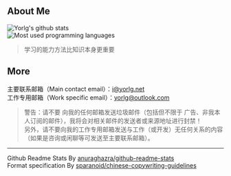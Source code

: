 ## About Me ##

<img alt="Yorlg's github stats" src="https://github-readme-stats.vercel.app/api?username=Yorlg&ount_private=true&show_icons=true&card_width=550"/><br/>
<img alt="Most used programming languages" src="https://github-readme-stats.vercel.app/api/top-langs/?username=Yorlg&layout=compact&card_width=500" />

> 学习的能力方法比知识本身更重要   

## More ##
主要联系邮箱（Main contact email）：[i@yorlg.net](mailto:i@yorlg.net)  
工作专用邮箱（Work specific email）：[yorlg@outlook.com](mailto:yorlg@outlook.com)  
> 警告：请不要 向我的任何邮箱发送垃圾邮件（包括但不限于 广告、非我本人订阅的邮件），我将会对相关邮件的发送者或来源地址进行封禁！  
> 另外，请不要向我的工作专用邮箱发送与工作（或开发）无任何关系的内容（如果是咨询或闲聊等可发送至主要联系邮箱）。

----------
Github Readme Stats By [anuraghazra/github-readme-stats](https://github.com/anuraghazra/github-readme-stats)  
Format specification By [sparanoid/chinese-copywriting-guidelines](https://github.com/sparanoid/chinese-copywriting-guidelines)  
<!--
**Yorlg/Yorlg** is a ✨ _special_ ✨ repository because its `README.md` (this file) appears on your GitHub profile.

Here are some ideas to get you started:

- 🔭 I’m currently working on ...
- 🌱 I’m currently learning ...
- 👯 I’m looking to collaborate on ...
- 🤔 I’m looking for help with ...
- 💬 Ask me about ...
- 📫 How to reach me: ...
- 😄 Pronouns: ...
- ⚡ Fun fact: ...
-->
